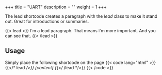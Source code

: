 +++
title = "UART"
description = ""
weight = 1
+++

The lead shortcode creates a paragraph with the *lead* class to make it stand out. Great for introductions or summaries.

{{< lead >}}
I'm a lead paragraph. That means I'm more important. And you can see that.
{{< /lead >}}

## Usage
Simply place the following shortcode on the page
{{< code lang="html" >}}
{{</* lead */>}} [content] {{</* /lead */>}}
{{< /code >}}
